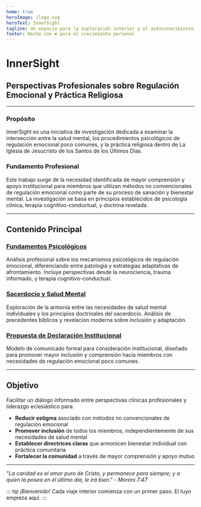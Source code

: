 ```yaml
---
home: true
heroImage: /logo.svg
heroText: InnerSight
tagline: Un espacio para la exploración interior y el autoconocimiento
footer: Hecho con ❤️ para el crecimiento personal
---
```

<!--contenido -->

<!--<ContenidoActual />-->

# InnerSight
## Perspectivas Profesionales sobre Regulación Emocional y Práctica Religiosa

---

### Propósito

InnerSight es una iniciativa de investigación dedicada a examinar la intersección entre la salud mental, los procedimientos psicológicos de regulación emocional poco comunes, y la práctica religiosa dentro de La Iglesia de Jesucristo de los Santos de los Últimos Días.

### Fundamento Profesional

Este trabajo surge de la necesidad identificada de mayor comprensión y apoyo institucional para miembros que utilizan métodos no convencionales de regulación emocional como parte de su proceso de sanación y bienestar mental. La investigación se basa en principios establecidos de psicología clínica, terapia cognitivo-conductual, y doctrina revelada.

---

## Contenido Principal

### [Fundamentos Psicológicos](analisis_psicologico_apropiado_v2)
Análisis profesional sobre los mecanismos psicológicos de regulación emocional, diferenciando entre patología y estrategias adaptativas de afrontamiento. Incluye perspectivas desde la neurociencia, trauma informado, y terapia cognitivo-conductual.

### [Sacerdocio y Salud Mental](Sacerdocio_Salud_Mental_apropiado)  
Exploración de la armonía entre las necesidades de salud mental individuales y los principios doctrinales del sacerdocio. Análisis de precedentes bíblicos y revelación moderna sobre inclusión y adaptación.

### [Propuesta de Declaración Institucional](Comunicado_salud_mental_v2_esp)
Modelo de comunicado formal para consideración institucional, diseñado para promover mayor inclusión y comprensión hacia miembros con necesidades de regulación emocional poco comunes.

---

## Objetivo

Facilitar un diálogo informado entre perspectivas clínicas profesionales y liderazgo eclesiástico para:

- **Reducir estigma** asociado con métodos no convencionales de regulación emocional
- **Promover inclusión** de todos los miembros, independientemente de sus necesidades de salud mental
- **Establecer directrices claras** que armonicen bienestar individual con práctica comunitaria
- **Fortalecer la comunidad** a través de mayor comprensión y apoyo mutuo

---

*"La caridad es el amor puro de Cristo, y permanece para siempre; y a quien la posea en el último día, le irá bien." - Moroni 7:47*

::: tip ¡Bienvenido!
Cada viaje interior comienza con un primer paso. El tuyo empieza aquí.
:::
